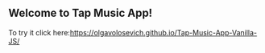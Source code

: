 ## Welcome to Tap Music App!

To try it click here:https://olgavolosevich.github.io/Tap-Music-App-Vanilla-JS/
